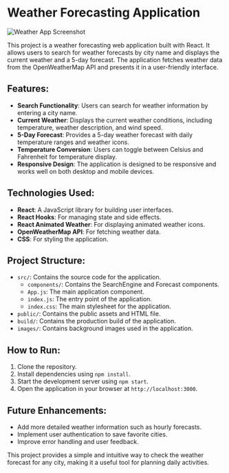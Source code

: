 # Weather Forecasting Application

![Weather App Screenshot](https://raw.githubusercontent.com/drawliin/React-Weather-App-Picture/refs/heads/main/Capture.PNG?token=GHSAT0AAAAAAC3FOT3SMFIENWW6WQWLZTR6Z3QURUA)

This project is a weather forecasting web application built with React. It allows users to search for weather forecasts by city name and displays the current weather and a 5-day forecast. The application fetches weather data from the OpenWeatherMap API and presents it in a user-friendly interface.

## Features:
- **Search Functionality**: Users can search for weather information by entering a city name.
- **Current Weather**: Displays the current weather conditions, including temperature, weather description, and wind speed.
- **5-Day Forecast**: Provides a 5-day weather forecast with daily temperature ranges and weather icons.
- **Temperature Conversion**: Users can toggle between Celsius and Fahrenheit for temperature display.
- **Responsive Design**: The application is designed to be responsive and works well on both desktop and mobile devices.

## Technologies Used:
- **React**: A JavaScript library for building user interfaces.
- **React Hooks**: For managing state and side effects.
- **React Animated Weather**: For displaying animated weather icons.
- **OpenWeatherMap API**: For fetching weather data.
- **CSS**: For styling the application.

## Project Structure:
- `src/`: Contains the source code for the application.
  - `components/`: Contains the SearchEngine and Forecast components.
  - `App.js`: The main application component.
  - `index.js`: The entry point of the application.
  - `index.css`: The main stylesheet for the application.
- `public/`: Contains the public assets and HTML file.
- `build/`: Contains the production build of the application.
- `images/`: Contains background images used in the application.

## How to Run:
1. Clone the repository.
2. Install dependencies using `npm install`.
3. Start the development server using `npm start`.
4. Open the application in your browser at `http://localhost:3000`.

## Future Enhancements:
- Add more detailed weather information such as hourly forecasts.
- Implement user authentication to save favorite cities.
- Improve error handling and user feedback.

This project provides a simple and intuitive way to check the weather forecast for any city, making it a useful tool for planning daily activities.

